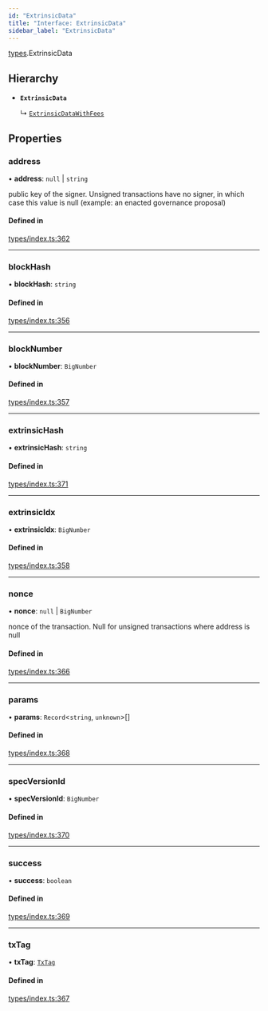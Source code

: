 ```yaml
---
id: "ExtrinsicData"
title: "Interface: ExtrinsicData"
sidebar_label: "ExtrinsicData"
---
```


[types](../../../modules/Types/Types.md).ExtrinsicData

## Hierarchy

- **`ExtrinsicData`**

  ↳ [`ExtrinsicDataWithFees`](../ExtrinsicDataWithFees/ExtrinsicDataWithFees.md)

## Properties

### address

• **address**: ``null`` \| `string`

public key of the signer. Unsigned transactions have no signer, in which case this value is null (example: an enacted governance proposal)

#### Defined in

[types/index.ts:362](https://github.com/PolymeshAssociation/polymesh-sdk/blob/91c2d2d8/src/types/index.ts#L362)

___

### blockHash

• **blockHash**: `string`

#### Defined in

[types/index.ts:356](https://github.com/PolymeshAssociation/polymesh-sdk/blob/91c2d2d8/src/types/index.ts#L356)

___

### blockNumber

• **blockNumber**: `BigNumber`

#### Defined in

[types/index.ts:357](https://github.com/PolymeshAssociation/polymesh-sdk/blob/91c2d2d8/src/types/index.ts#L357)

___

### extrinsicHash

• **extrinsicHash**: `string`

#### Defined in

[types/index.ts:371](https://github.com/PolymeshAssociation/polymesh-sdk/blob/91c2d2d8/src/types/index.ts#L371)

___

### extrinsicIdx

• **extrinsicIdx**: `BigNumber`

#### Defined in

[types/index.ts:358](https://github.com/PolymeshAssociation/polymesh-sdk/blob/91c2d2d8/src/types/index.ts#L358)

___

### nonce

• **nonce**: ``null`` \| `BigNumber`

nonce of the transaction. Null for unsigned transactions where address is null

#### Defined in

[types/index.ts:366](https://github.com/PolymeshAssociation/polymesh-sdk/blob/91c2d2d8/src/types/index.ts#L366)

___

### params

• **params**: `Record`<`string`, `unknown`\>[]

#### Defined in

[types/index.ts:368](https://github.com/PolymeshAssociation/polymesh-sdk/blob/91c2d2d8/src/types/index.ts#L368)

___

### specVersionId

• **specVersionId**: `BigNumber`

#### Defined in

[types/index.ts:370](https://github.com/PolymeshAssociation/polymesh-sdk/blob/91c2d2d8/src/types/index.ts#L370)

___

### success

• **success**: `boolean`

#### Defined in

[types/index.ts:369](https://github.com/PolymeshAssociation/polymesh-sdk/blob/91c2d2d8/src/types/index.ts#L369)

___

### txTag

• **txTag**: [`TxTag`](../../../modules/Generated/Types/Types.md#txtag)

#### Defined in

[types/index.ts:367](https://github.com/PolymeshAssociation/polymesh-sdk/blob/91c2d2d8/src/types/index.ts#L367)
